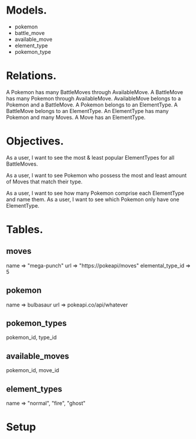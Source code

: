 # Models.

- pokemon
- battle_move
- available_move
- element_type
- pokemon_type

# Relations.

A Pokemon has many BattleMoves through AvailableMove.
A BattleMove has many Pokemon through AvailableMove.
AvailableMove belongs to a Pokemon and a BattleMove.
A Pokemon belongs to an ElementType.
A BattleMove belongs to an ElementType.
An ElementType has many Pokemon and many Moves.
A Move has an ElementType.

# Objectives.

<!-- As a user, I want to see the most & least common available move between all Pokemon. -->

<!-- As a user, I want to see all the Pokemon that can be assigned a specific Move. -->

<!-- As a user, I want to see the most & least popular ElementTypes for all Pokemon -->

As a user, I want to see the most & least popular ElementTypes for all BattleMoves.

As a user, I want to see Pokemon who possess the most and least amount of Moves that
match their type.

As a user, I want to see how many Pokemon comprise each ElementType and name them.
As a user, I want to see which Pokemon only have one ElementType.

# Tables.

## moves
name => "mega-punch"
url => "https://pokeapi/moves"
elemental_type_id => 5

## pokemon
name => bulbasaur
url => pokeapi.co/api/whatever

## pokemon_types
pokemon_id, type_id

## available_moves
pokemon_id, move_id

## element_types
name => "normal", "fire", "ghost"

# Setup

